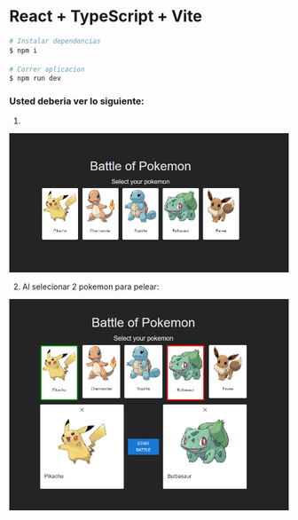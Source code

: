 # React + TypeScript + Vite

```bash
# Instalar dependencias
$ npm i

# Correr aplicacion
$ npm run dev

```
### Usted deberia ver lo siguiente:
1.
![alt text](image.png)

2. Al selecionar 2 pokemon para pelear:

![alt text](image-1.png)
